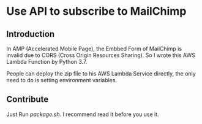 # Use API to subscribe to MailChimp

## Introduction

In AMP (Accelerated Mobile Page), the Embbed Form of MailChimp is invalid due to CORS (Cross Origin Resources Sharing). So I wrote this AWS Lambda Function by Python 3.7.

People can deploy the zip file to his AWS Lambda Service directly, the only need to do is setting environment variables.

## Contribute

Just Run *package.sh*. I recommend read it before you use it.
